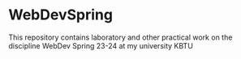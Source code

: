 # WebDevSpring

This repository contains laboratory and other practical work on the discipline WebDev Spring 23-24 at my university KBTU
